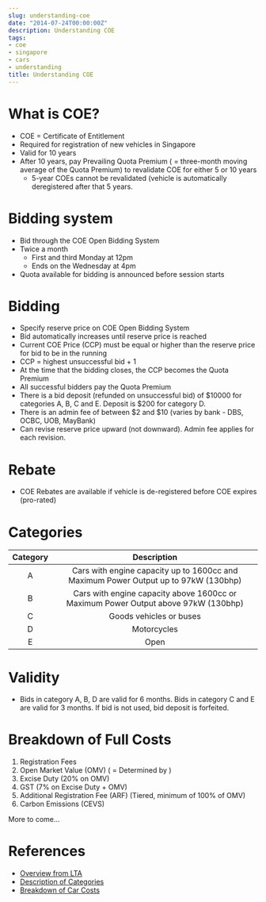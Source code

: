 ```yaml
---
slug: understanding-coe
date: "2014-07-24T00:00:00Z"
description: Understanding COE
tags:
- coe
- singapore
- cars
- understanding
title: Understanding COE
---
```

# What is COE?

* COE = Certificate of Entitlement
* Required for registration of new vehicles in Singapore
* Valid for 10 years
* After 10 years, pay Prevailing Quota Premium ( = three-month moving average of the Quota Premium) to revalidate COE for either 5 or 10 years
  * 5-year COEs cannot be revalidated (vehicle is automatically deregistered after that 5 years.

# Bidding system

* Bid through the COE Open Bidding System
* Twice a month
  * First and third Monday at 12pm
  * Ends on the Wednesday at 4pm
* Quota available for bidding is announced before session starts

# Bidding

* Specify reserve price on COE Open Bidding System
* Bid automatically increases until reserve price is reached
* Current COE Price (CCP) must be equal or higher than the reserve price for bid to be in the running
* CCP = highest unsuccessful bid + 1
* At the time that the bidding closes, the CCP becomes the Quota Premium
* All successful bidders pay the Quota Premium
* There is a bid deposit (refunded on unsuccessful bid) of $10000 for categories A, B, C and E. Deposit is $200 for category D.
* There is an admin fee of between $2 and $10 (varies by bank - DBS, OCBC, UOB, MayBank)
* Can revise reserve price upward (not downward). Admin fee applies for each revision.

# Rebate

* COE Rebates are available if vehicle is de-registered before COE expires (pro-rated)

# Categories

| Category |                                     Description                                     |
|:--------:|:-----------------------------------------------------------------------------------:|
|     A    | Cars with engine capacity up to 1600cc and Maximum Power Output up to 97kW (130bhp) |
|     B    |  Cars with engine capacity above 1600cc or Maximum Power Output above 97kW (130bhp) |
|     C    |                               Goods vehicles or buses                               |
|     D    |                                     Motorcycles                                     |
|     E    |                                         Open                                        |

# Validity

* Bids in category A, B, D are valid for 6 months. Bids in category C and E are valid for 3 months. If bid is not used, bid deposit is forfeited.

# Breakdown of Full Costs

1. Registration Fees
2. Open Market Value (OMV) ( = Determined by )
3. Excise Duty (20% on OMV)
4. GST (7% on Excise Duty + OMV)
5. Additional Registration Fee (ARF) (Tiered, minimum of 100% of OMV)
6. Carbon Emissions (CEVS)



More to come...



# References

* [Overview from LTA](http://www.lta.gov.sg/content/ltaweb/en/roads-and-motoring/owning-a-vehicle/vehicle-quota-system/certificate-of-entitlement-coe.html)
* [Description of Categories](http://ifaqs.flexanswer.com/cfp/pages/Themes/LTA/Answers.aspx?MesId=9738718&From=Show&TOPV=YES&VMesID=2288405)
* [Breakdown of Car Costs](http://www.sgcarmart.com/news/writeup.php?AID=171&PN=2)

